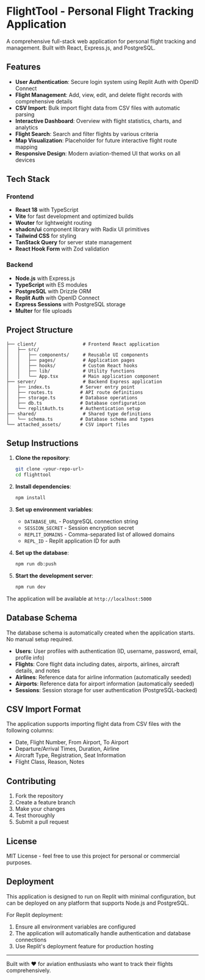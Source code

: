 # FlightTool - Personal Flight Tracking Application

A comprehensive full-stack web application for personal flight tracking and management. Built with React, Express.js, and PostgreSQL.

## Features

- **User Authentication**: Secure login system using Replit Auth with OpenID Connect
- **Flight Management**: Add, view, edit, and delete flight records with comprehensive details
- **CSV Import**: Bulk import flight data from CSV files with automatic parsing
- **Interactive Dashboard**: Overview with flight statistics, charts, and analytics
- **Flight Search**: Search and filter flights by various criteria
- **Map Visualization**: Placeholder for future interactive flight route mapping
- **Responsive Design**: Modern aviation-themed UI that works on all devices

## Tech Stack

### Frontend
- **React 18** with TypeScript
- **Vite** for fast development and optimized builds
- **Wouter** for lightweight routing
- **shadcn/ui** component library with Radix UI primitives
- **Tailwind CSS** for styling
- **TanStack Query** for server state management
- **React Hook Form** with Zod validation

### Backend
- **Node.js** with Express.js
- **TypeScript** with ES modules
- **PostgreSQL** with Drizzle ORM
- **Replit Auth** with OpenID Connect
- **Express Sessions** with PostgreSQL storage
- **Multer** for file uploads

## Project Structure

```
├── client/                 # Frontend React application
│   ├── src/
│   │   ├── components/     # Reusable UI components
│   │   ├── pages/          # Application pages
│   │   ├── hooks/          # Custom React hooks
│   │   ├── lib/            # Utility functions
│   │   └── App.tsx         # Main application component
├── server/                 # Backend Express application
│   ├── index.ts           # Server entry point
│   ├── routes.ts          # API route definitions
│   ├── storage.ts         # Database operations
│   ├── db.ts              # Database configuration
│   └── replitAuth.ts      # Authentication setup
├── shared/                 # Shared type definitions
│   └── schema.ts          # Database schema and types
└── attached_assets/       # CSV import files
```

## Setup Instructions

1. **Clone the repository**:
   ```bash
   git clone <your-repo-url>
   cd flighttool
   ```

2. **Install dependencies**:
   ```bash
   npm install
   ```

3. **Set up environment variables**:
   - `DATABASE_URL` - PostgreSQL connection string
   - `SESSION_SECRET` - Session encryption secret
   - `REPLIT_DOMAINS` - Comma-separated list of allowed domains
   - `REPL_ID` - Replit application ID for auth

4. **Set up the database**:
   ```bash
   npm run db:push
   ```

5. **Start the development server**:
   ```bash
   npm run dev
   ```

The application will be available at `http://localhost:5000`

## Database Schema

The database schema is automatically created when the application starts. No manual setup required.

- **Users**: User profiles with authentication (ID, username, password, email, profile info)
- **Flights**: Core flight data including dates, airports, airlines, aircraft details, and notes
- **Airlines**: Reference data for airline information (automatically seeded)
- **Airports**: Reference data for airport information (automatically seeded)
- **Sessions**: Session storage for user authentication (PostgreSQL-backed)

## CSV Import Format

The application supports importing flight data from CSV files with the following columns:

- Date, Flight Number, From Airport, To Airport
- Departure/Arrival Times, Duration, Airline
- Aircraft Type, Registration, Seat Information
- Flight Class, Reason, Notes

## Contributing

1. Fork the repository
2. Create a feature branch
3. Make your changes
4. Test thoroughly
5. Submit a pull request

## License

MIT License - feel free to use this project for personal or commercial purposes.

## Deployment

This application is designed to run on Replit with minimal configuration, but can be deployed on any platform that supports Node.js and PostgreSQL.

For Replit deployment:
1. Ensure all environment variables are configured
2. The application will automatically handle authentication and database connections
3. Use Replit's deployment feature for production hosting

---

Built with ❤️ for aviation enthusiasts who want to track their flights comprehensively.